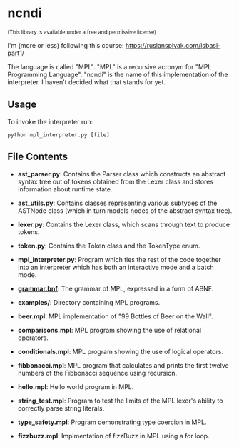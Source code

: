 # ncndi
<sub>(This library is available under a free and permissive license)</sub>

I'm (more or less) following this course:
https://ruslanspivak.com/lsbasi-part1/

The language is called "MPL". "MPL" is a recursive
acronym for "MPL Programming Language". "ncndi" is
the name of this implementation of the interpreter.
I haven't decided what that stands for yet.

## Usage

To invoke the interpreter run:
```
python mpl_interpreter.py [file]
```

## File Contents

- **ast_parser.py**: Contains the Parser class which constructs
an abstract syntax tree out of tokens obtained
from the Lexer class and stores information
about runtime state.

- **ast_utils.py**: Contains classes representing various subtypes
of the ASTNode class (which in turn models nodes
of the abstract syntax tree).

- **lexer.py**: Contains the Lexer class, which scans through text
to produce tokens.

- **token.py**: Contains the Token class and the TokenType enum.

- **mpl_interpreter.py**: Program which ties the rest of the code
together into an interpreter which has
both an interactive mode and a batch mode.

- [**grammar.bnf**](https://github.com/DanteFalzone0/ncndi/blob/master/grammar.bnf): The grammar of MPL, expressed in a form of ABNF.

- **examples/**: Directory containing MPL programs.

- **beer.mpl**: MPL implementation of "99 Bottles of Beer on the Wall".

- **comparisons.mpl**: MPL program showing the use of relational operators.

- **conditionals.mpl**: MPL program showing the use of logical operators.

- **fibbonacci.mpl**: MPL program that calculates and prints the first
twelve numbers of the Fibbonacci sequence using
recursion.

- **hello.mpl**: Hello world program in MPL.

- **string_test.mpl**: Program to test the limits of the MPL lexer's
ability to correctly parse string literals.

- **type_safety.mpl**: Program demonstrating type coercion in MPL.

- **fizzbuzz.mpl**: Implmentation of fizzBuzz in MPL using a for loop.
